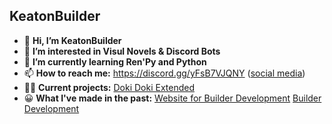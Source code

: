 ## KeatonBuilder
- 👋 **Hi, I’m KeatonBuilder**
- 👀 **I’m interested in Visul Novels & Discord Bots**
- 🌱 **I’m currently learning Ren'Py and Python**
- 📫 **How to reach me:** https://discord.gg/yFsB7VJQNY ([social media](https://github.com/keatonbuilder/keatonbuilder/blob/main/SOCIALS.md))
- 👨‍💻 **Current projects:** [Doki Doki Extended](https://github.com/keatonbuilder/dde)
- 😀 **What I've made in the past:** [Website for Builder Development](https://builderdevelopment.github.io/bdevweb/) [Builder Development](https://builderdevelopment.github.io/bdevweb/)

